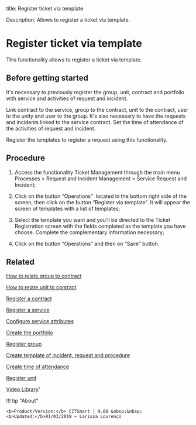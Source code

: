 title: Register ticket via template

Description: Allows to register a ticket via template.
# Register ticket via template
This functionality allows to register a ticket via template.

Before getting started
--------------------------

It's necessary to previously register the group, unit, contract and portfolio
with service and activities of request and incident.

Link contract to the service, group to the contract, unit to the contract, user
to the unity and user to the group. It's also necessary to have the requests and
incidents linked to the service contract. Set the time of attendance of the
activities of request and incident.

Register the templates to register a request using this functionality.

Procedure
-------------

1.  Access the functionality Ticket Management through the main menu Processes
    \> Request and Incident Management \> Service Request and Incident;

2.  Click on the button “Operations”  located in the bottom right side of the
    screen, then click on the button “Register via template”. It will appear the
    screen of templates with a list of templates;

3.  Select the template you want and you'll be directed to the Ticket
    Registration screen with the fields completed as the template you have
    choose. Complete the complementary information necessary;

4.  Click on the button “Operations” and then on “Save” button.

Related
-----------

[How to relate group to contract](/en-us/citsmart-platform-8/processes/tickets/configuration/relate-group-to-contract.html)

[How to relate unit to contract](/en-us/citsmart-platform-8/processes/tickets/configuration/relate-unit-to-contract.html)

[Register a contract](/en-us/citsmart-platform-8/additional-features/contract-management/use/register-contract.html)

[Register a service](/en-us/citsmart-platform-8/processes/portfolio-and-catalog/use/register-a-service.html)

[Configure service attributes](/en-us/citsmart-platform-8/processes/portfolio-and-catalog/use/configure-services-attributes.html)

[Create the portfolio](/en-us/citsmart-platform-8/processes/portfolio-and-catalog/use/create-the-portfolio.html)

[Register group](/en-us/citsmart-platform-8/initial-settings/access-settings/user/register-groups.html)

[Create template of incident, request and procedure](/en-us/citsmart-platform-8/processes/tickets/configuration/create-template-of-ticket.html)

[Create time of attendance](/en-us/citsmart-platform-8/processes/service-level/configuration/create-time-attendance.html)

[Register unit](/en-us/citsmart-platform-8/platform-administration/region-and-language/register-unit.html)

<i class='fa fa-youtube-play  fa-2x' style='color:#97ce17;vertical-align: middle;'> </i> [Video Library](https://www.youtube.com/playlist?list=PLB5qK2uzf2RNrJnhiXj3dbmgsm9-quhfz)'

!!! tip "About"

    <b>Product/Version:</b> CITSmart | 9.00 &nbsp;&nbsp;
    <b>Updated:</b>01/03/2019 – Larissa Lourenço

